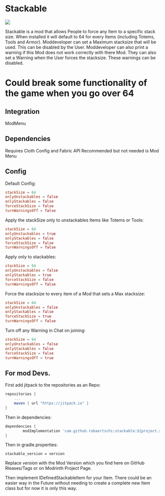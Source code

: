 # Stackable

[![](https://jitpack.io/v/robaertschi/stackable.svg)](https://jitpack.io/#robaertschi/stackable)

Stackable is a mod that allows People to force any Item to a specific stack size. When installed it will default to 64 for every Items (including Totems, Tools and Armor). Moddeveloper can set a Maximum stacksize that will be used. This can be disabled by the User. Moddeveloper can also print a warning if this Mod does not work correctly with there Mod. They can also set a Warning when the User forces the stacksize. These warnings can be disabled.

# **Could break some functionality of the game when you go over 64**

## Integration
ModMenu

## Dependencies
Requires Cloth Config and Fabric API
Recommended but not needed is Mod Menu

## Config
Default Config:
```toml
stackSize = 64
onlyUnstackables = false
onlyStackables = false
forceStackSize = false
turnWarningsOff = false
```

Apply the stackSize only to unstackables Items like Totems or Tools:
```toml
stackSize = 64
onlyUnstackables = true
onlyStackables = false
forceStackSize = false
turnWarningsOff = false
```
Apply only to stackables:
```toml
stackSize = 64
onlyUnstackables = false
onlyStackables = true
forceStackSize = false
turnWarningsOff = false
```
Force the stacksize to every item of a Mod that sets a Max stacksize:
```toml
stackSize = 64
onlyUnstackables = false
onlyStackables = false
forceStackSize = true
turnWarningsOff = false
```
Turn off any Warning in Chat on joining:
```toml
stackSize = 64
onlyUnstackables = false
onlyStackables = false
forceStackSize = false
turnWarningsOff = true
```

## For mod Devs.

First add jitpack to the repositories as an Repo:

```gradle
repositories {
	...
	maven { url "https://jitpack.io" }
}
```

Then in dependencies:
```gradle
dependencies {
        modImplementation 'com.github.robaertschi:stackable:${project.stackable_version}'
}
```

Then in gradle.properties:
```properties
stackable_version = version
```
Replace _version_ with the Mod Version which you find here on GitHub Rleases/Tags or on Modrinth Project Page.

Then implement IDefinedStackableItem for your Item. There could be an easier way in the Future without needing to create a complete new Item class but for now it is only this way.
